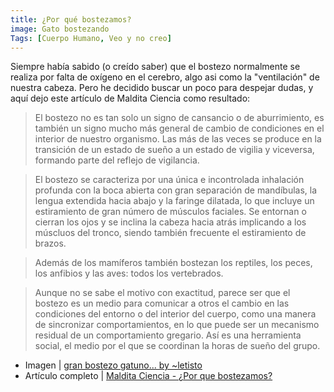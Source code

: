 ```yaml
---
title: ¿Por qué bostezamos?
image: Gato bostezando
Tags: [Cuerpo Humano, Veo y no creo]
---
```


Siempre había sabido (o creído saber) que el bostezo normalmente se realiza por falta de oxígeno en el cerebro, algo asi como la "ventilación" de nuestra cabeza. Pero he decidido buscar un poco para despejar dudas, y aquí dejo este artículo de Maldita Ciencia como resultado:

 > El bostezo no es tan solo un signo de cansancio o de aburrimiento, es también un signo mucho más general de cambio de condiciones en el interior de nuestro organismo. Las más de las veces se produce en la transición de un estado de sueño a un estado de vigilia y viceversa, formando parte del reflejo de vigilancia.

 > El bostezo se caracteriza por una única e incontrolada inhalación profunda con la boca abierta con gran separación de mandíbulas, la lengua extendida hacia abajo y la faringe dilatada, lo que incluye un estiramiento de gran número de músculos faciales. Se entornan o cierran los ojos y se inclina la cabeza hacia atrás implicando a los múscluos del tronco, siendo también frecuente el estiramiento de brazos.

 > Además de los mamíferos también bostezan los reptiles, los peces, los anfibios y las aves: todos los vertebrados.

 > Aunque no se sabe el motivo con exactitud, parece ser que el bostezo es un medio para comunicar a otros el cambio en las condiciones del entorno o del interior del cuerpo, como una manera de sincronizar comportamientos, en lo que puede ser un mecanismo residual de un comportamiento gregario. Así es una herramienta social, el medio por el que se coordinan la horas de sueño del grupo.

 - Imagen | [gran bostezo gatuno... by ~letisto](http://browse.deviantart.com/?qh=&section=&q=bostezo#/d13gw5r)
 - Artículo completo | [Maldita Ciencia - ¿Por que bostezamos?](http://malditaciencia.blogspot.com/2009/03/por-que-bostezamos.html)
